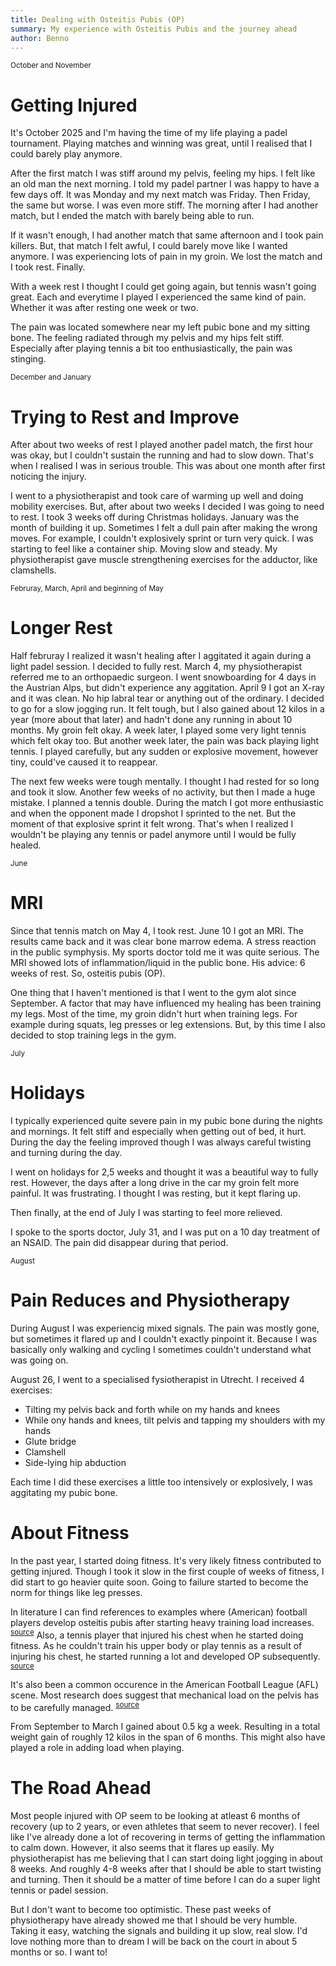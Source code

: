 ```yaml
---
title: Dealing with Osteitis Pubis (OP)
summary: My experience with Osteitis Pubis and the journey ahead
author: Benno
---
```


<small>October and November</small>

# Getting Injured

It's October 2025 and I'm having the time of my life playing a padel tournament. Playing matches and winning was great, until I realised that I could barely play anymore.

After the first match I was stiff around my pelvis, feeling my hips. I felt like an old man the next morning. I told my padel partner I was happy to have a few days off. It was Monday and my next match was Friday. Then Friday, the same but worse. I was even more stiff. The morning after I had another match, but I ended the match with barely being able to run.

If it wasn't enough, I had another match that same afternoon and I took pain killers. But, that match I felt awful, I could barely move like I wanted anymore. I was experiencing lots of pain in my groin. We lost the match and I took rest. Finally.

With a week rest I thought I could get going again, but tennis wasn't going great. Each and everytime I played I experienced the same kind of pain. Whether it was after resting one week or two.

The pain was located somewhere near my left pubic bone and my sitting bone. The feeling radiated through my pelvis and my hips felt stiff. Especially after playing tennis a bit too enthusiastically, the pain was stinging.


<small>December and January</small>

# Trying to Rest and Improve

After about two weeks of rest I played another padel match, the first hour was okay, but I couldn't sustain the running and had to slow down. That's when I realised I was in serious trouble. This was about one month after first noticing the injury.

I went to a physiotherapist and took care of warming up well and doing mobility exercises. But, after about two weeks I decided I was going to need to rest. I took 3 weeks off during Christmas holidays. January was the month of building it up. Sometimes I felt a dull pain after making the wrong moves. For example, I couldn't explosively sprint or turn very quick. I was starting to feel like a container ship. Moving slow and steady. My physiotherapist gave muscle strengthening exercises for the adductor, like clamshells.

<small>Februray, March, April and beginning of May</small>

# Longer Rest

Half februray I realized it wasn't healing after I aggitated it again during a light padel session. I decided to fully rest. March 4, my physiotherapist referred me to an orthopaedic surgeon. I went snowboarding for 4 days in the Austrian Alps, but didn't experience any aggitation. April 9 I got an X-ray and it was clean. No hip labral tear or anything out of the ordinary. I decided to go for a slow jogging run. It felt tough, but I also gained about 12 kilos in a year (more about that later) and hadn't done any running in about 10 months. My groin felt okay. A week later, I played some very light tennis which felt okay too. But another week later, the pain was back playing light tennis. I played carefully, but any sudden or explosive movement, however tiny, could've caused it to reappear.

The next few weeks were tough mentally. I thought I had rested for so long and took it slow. Another few weeks of no activity, but then I made a huge mistake. I planned a tennis double. During the match I got more enthusiastic and when the opponent made I dropshot I sprinted to the net. But the moment of that explosive sprint it felt wrong. That's when I realized I wouldn't be playing any tennis or padel anymore until I would be fully healed.

<small>June</small>

# MRI

Since that tennis match on May 4, I took rest. June 10 I got an MRI. The results came back and it was clear bone marrow edema. A stress reaction in the public symphysis. My sports doctor told me it was quite serious. The MRI showed lots of inflammation/liquid in the public bone. His advice: 6 weeks of rest. So, osteitis pubis (OP).

One thing that I haven't mentioned is that I went to the gym alot since September. A factor that may have influenced my healing has been training my legs. Most of the time, my groin didn't hurt when training legs. For example during squats, leg presses or leg extensions. But, by this time I also decided to stop training legs in the gym.

<small>July</small>

# Holidays

I typically experienced quite severe pain in my pubic bone during the nights and mornings. It felt stiff and especially when getting out of bed, it hurt. During the day the feeling improved though I was always careful twisting and turning during the day.

I went on holidays for 2,5 weeks and thought it was a beautiful way to fully rest. However, the days after a long drive in the car my groin felt more painful. It was frustrating. I thought I was resting, but it kept flaring up.

Then finally, at the end of July I was starting to feel more relieved.

I spoke to the sports doctor, July 31, and I was put on a 10 day treatment of an NSAID. The pain did disappear during that period. 

<small>August</small>

# Pain Reduces and Physiotherapy

During August I was experiencig mixed signals. The pain was mostly gone, but sometimes it flared up and I couldn't exactly pinpoint it. Because I was basically only walking and cycling I sometimes couldn't understand what was going on.

August 26, I went to a specialised fysiotherapist in Utrecht. I received 4 exercises:

 - Tilting my pelvis back and forth while on my hands and knees
 - While ony hands and knees, tilt pelvis and tapping my shoulders with my hands
 - Glute bridge
 - Clamshell
 - Side-lying hip abduction

Each time I did these exercises a little too intensively or explosively, I was aggitating my pubic bone.

# About Fitness

In the past year, I started doing fitness. It's very likely fitness contributed to getting injured. Though I took it slow in the first couple of weeks of fitness, I did start to go heavier quite soon. Going to failure started to become the norm for things like leg presses.

In literature I can find references to examples where (American) football players develop osteitis pubis after starting heavy training load increases. <sup>[source](https://www.sciencedirect.com/science/article/abs/pii/S1466853X06000964)</sup> Also, a tennis player that injured his chest when he started doing fitness. As he couldn't train his upper body or play tennis as a result of injuring his chest, he started running a lot and developed OP subsequently. <sup>[source](https://www.tennis.com.au/news/2016/12/30/kokkinakis-farewells-year-from-hell)</sup>

It's also been a common occurence in the American Football League (AFL) scene. Most research does suggest that mechanical load on the pelvis has to be carefully managed. <sup>[source](https://pubmed.ncbi.nlm.nih.gov/19083712/)</sup>

From September to March I gained about 0.5 kg a week. Resulting in a total weight gain of roughly 12 kilos in the span of 6 months. This might also have played a role in adding load when playing.

# The Road Ahead

Most people injured with OP seem to be looking at atleast 6 months of recovery (up to 2 years, or even athletes that seem to never recover). I feel like I've already done a lot of recovering in terms of getting the inflammation to calm down. However, it also seems that it flares up easily. My physiotherapist has me believing that I can start doing light jogging in about 8 weeks. And roughly 4-8 weeks after that I should be able to start twisting and turning. Then it should be a matter of time before I can do a super light tennis or padel session.

But I don't want to become too optimistic. These past weeks of physiotherapy have already showed me that I should be very humble. Taking it easy, watching the signals and building it up slow, real slow. I'd love nothing more than to dream I will be back on the court in about 5 months or so. I want to!
